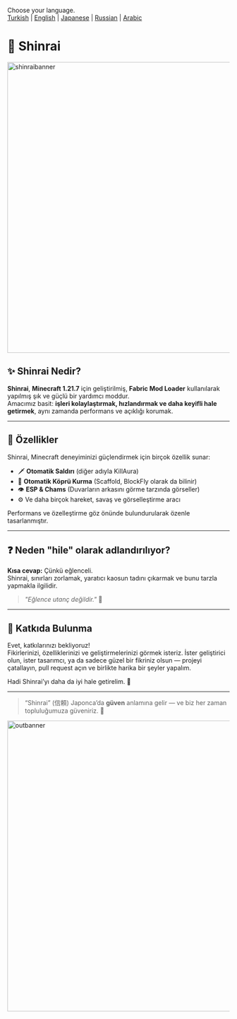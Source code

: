 Choose your language.  
[Turkish](README.tr.md) | [English](README.md) | [Japanese](README.jp.md) | [Russian](README.ru.md) | [Arabic](README.ar.md)

# 🍁 Shinrai
<img width="1920" height="658" alt="shinraibanner" src="https://github.com/user-attachments/assets/6c637b2d-b035-4f3e-a7ae-ca0ff3f2202a" />

## ✨ Shinrai Nedir?

**Shinrai**, **Minecraft 1.21.7** için geliştirilmiş, **Fabric Mod Loader** kullanılarak yapılmış şık ve güçlü bir yardımcı moddur.  
Amacımız basit: **işleri kolaylaştırmak, hızlandırmak ve daha keyifli hale getirmek**, aynı zamanda performans ve açıklığı korumak.

---

## 🔴 Özellikler

Shinrai, Minecraft deneyiminizi güçlendirmek için birçok özellik sunar:

- 🗡️ **Otomatik Saldırı** (diğer adıyla KillAura)  
- 🧱 **Otomatik Köprü Kurma** (Scaffold, BlockFly olarak da bilinir)  
- 👁️ **ESP & Chams** (Duvarların arkasını görme tarzında görseller)  
- ⚙️ Ve daha birçok hareket, savaş ve görselleştirme aracı

Performans ve özelleştirme göz önünde bulundurularak özenle tasarlanmıştır.

---

## ❓ Neden "hile" olarak adlandırılıyor?

**Kısa cevap:** Çünkü eğlenceli.  
Shinrai, sınırları zorlamak, yaratıcı kaosun tadını çıkarmak ve bunu tarzla yapmakla ilgilidir.

> _"Eğlence utanç değildir."_ 🥋

---

## 🤝 Katkıda Bulunma

Evet, katkılarınızı bekliyoruz!  
Fikirlerinizi, özelliklerinizi ve geliştirmelerinizi görmek isteriz. İster geliştirici olun, ister tasarımcı, ya da sadece güzel bir fikriniz olsun — projeyi çatallayın, pull request açın ve birlikte harika bir şeyler yapalım.

Hadi Shinrai’yı daha da iyi hale getirelim. 🍁

---

> “Shinrai” (信頼) Japonca’da **güven** anlamına gelir — ve biz her zaman topluluğumuza güveniriz. 💖

<img width="1920" height="658" alt="outbanner" src="https://github.com/user-attachments/assets/3d1279f7-05b1-41c0-853a-6eac7802c03f" />
